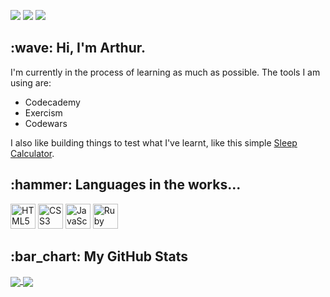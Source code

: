![](https://visitor-badge.laobi.icu/badge?page_id=arthurfincham.arthurfincham)
<a href="https://stackoverflow.com/users/16316556/arthurfincham" title="Stackover"><img src="https://img.shields.io/badge/-%20stackoverflow-orange"></a>
![](https://www.codewars.com/users/arthurfincham/badges/micro)

<h2>:wave: Hi, I'm Arthur.</h2>

I'm currently in the process of learning as much as possible. The tools I am using are:
<ul>
  <li>Codecademy</li>
  <li>Exercism</li>
  <li>Codewars</li>
</ul>

I also like building things to test what I've learnt, like this simple [Sleep Calculator](https://github.com/arthurfincham/sleepcalculator).


<h2>:hammer: Languages in the works...</h2>
<a href="https://www.w3.org/TR/html5/" title="HTML5"><img src="https://github.com/get-icon/geticon/raw/master/icons/html-5.svg" alt="HTML5" width="40px" height="40px" margin="0px 0px 5px 0px;"></a>   
<a href="https://www.w3.org/TR/CSS/" title="CSS3"><img src="https://github.com/get-icon/geticon/raw/master/icons/css-3.svg" alt="CSS3" width="40px" height="40px" margin="0px 0px 5px 0px;"></a>   
<a href="https://developer.mozilla.org/en-US/docs/Web/JavaScript" title="JavaScript"><img src="https://github.com/get-icon/geticon/raw/master/icons/javascript.svg" alt="JavaScript" width="40px" height="40px" margin="0px 0px 5px 0px;"></a>   
<a href="https://www.ruby-lang.org/en/" title="Ruby"><img src="https://upload.wikimedia.org/wikipedia/commons/7/73/Ruby_logo.svg" alt="Ruby" width="40px" height="40px" margin="0px 0px 5px 0px;"></a>   


<h2>:bar_chart: My GitHub Stats</h2>


<a href="https://github.com/anuraghazra/github-readme-stats">
  <img align="center" src="https://github-readme-stats.vercel.app/api?username=arthurfincham&show_icons=true&theme=vue&hide_title=true&hide=contribs" />
</a>
<a href="https://github.com/anuraghazra/convoychat">
  <img align="center" src="https://github-readme-stats.vercel.app/api/top-langs/?username=arthurfincham&layout=compact&hide_title=true&theme=vue" />
</a>
